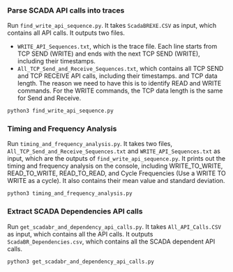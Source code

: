 ### Parse SCADA API calls into traces

Run `find_write_api_sequence.py`. It takes `ScadaBREXE.CSV` as input, which contains all API calls. It outputs two files.
- `WRITE_API_Sequences.txt`, which is the trace file. Each line starts from TCP SEND (WRITE) and ends with the next TCP SEND (WRITE), including their timestamps.
- `All_TCP_Send_and_Receive_Sequences.txt`, which contains all TCP SEND and TCP RECEIVE API calls, including their timestamps. and TCP data length. The reason we need to have this is to identify READ and WRITE commands. For the WRITE commands, the TCP data length is the same for Send and Receive.

```python
python3 find_write_api_sequence.py
```

### Timing and Frequency Analysis

Run `timing_and_frequency_analysis.py`. It takes two files, `All_TCP_Send_and_Receive_Sequences.txt` and `WRITE_API_Sequences.txt` as input, which are the outputs of `find_write_api_sequence.py`. It prints out the timing and frequency analysis on the console, including WRITE_TO_WRITE, READ_TO_WRITE, READ_TO_READ, and Cycle Frequencies (Use a WRITE TO WRITE as a cycle). It also contains their mean value and standard deviation.

```python
python3 timing_and_frequency_analysis.py
```


### Extract SCADA Dependencies API calls

Run `get_scadabr_and_dependency_api_calls.py`. It takes `All_API_Calls.CSV` as input, which contains all the API calls. It outputs `ScadaBR_Dependencies.csv`, which contains all the SCADA dependent API calls.

```python
python3 get_scadabr_and_dependency_api_calls.py
``` 

